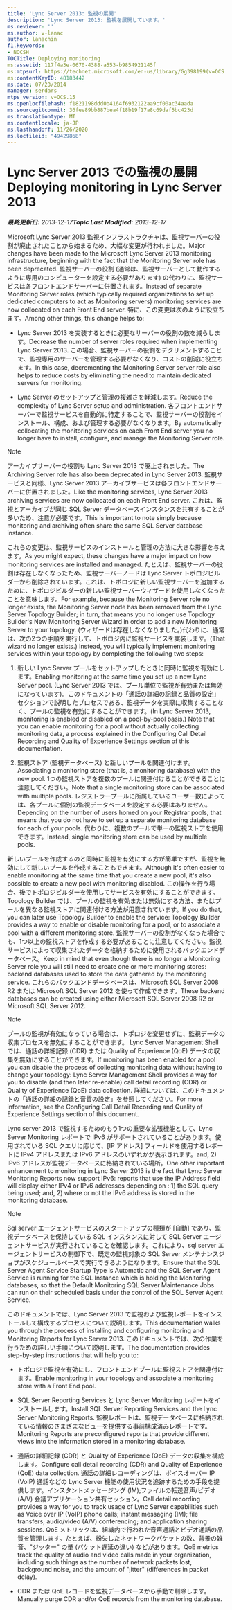 ```yaml
---
title: 'Lync Server 2013: 監視の展開'
description: 'Lync Server 2013: 監視を展開しています。'
ms.reviewer: ''
ms.author: v-lanac
author: lanachin
f1.keywords:
- NOCSH
TOCTitle: Deploying monitoring
ms:assetid: 117f4a3e-0670-4388-a553-b9854921145f
ms:mtpsurl: https://technet.microsoft.com/en-us/library/Gg398199(v=OCS.15)
ms:contentKeyID: 48183442
ms.date: 07/23/2014
manager: serdars
mtps_version: v=OCS.15
ms.openlocfilehash: f1821198ddd0b4164f6932122aa9cf00ac34aada
ms.sourcegitcommit: 36fee89bb887bea4f18b19f17a8c69daf5bc423d
ms.translationtype: MT
ms.contentlocale: ja-JP
ms.lasthandoff: 11/26/2020
ms.locfileid: "49429868"
---
```

# <a name="deploying-monitoring-in-lync-server-2013"></a><span data-ttu-id="74b0c-103">Lync Server 2013 での監視の展開</span><span class="sxs-lookup"><span data-stu-id="74b0c-103">Deploying monitoring in Lync Server 2013</span></span>

<div data-xmlns="http://www.w3.org/1999/xhtml">

<div class="topic" data-xmlns="http://www.w3.org/1999/xhtml" data-msxsl="urn:schemas-microsoft-com:xslt" data-cs="https://msdn.microsoft.com/">

<div data-asp="https://msdn2.microsoft.com/asp">



</div>

<div id="mainSection">

<div id="mainBody"><span data-ttu-id="74b0c-104">

<span> </span></span><span class="sxs-lookup"><span data-stu-id="74b0c-104">

<span> </span></span></span>

<span data-ttu-id="74b0c-105">_**最終更新日:** 2013-12-17_</span><span class="sxs-lookup"><span data-stu-id="74b0c-105">_**Topic Last Modified:** 2013-12-17_</span></span>

<span data-ttu-id="74b0c-106">Microsoft Lync Server 2013 監視インフラストラクチャは、監視サーバーの役割が廃止されたことから始まるため、大幅な変更が行われました。</span><span class="sxs-lookup"><span data-stu-id="74b0c-106">Major changes have been made to the Microsoft Lync Server 2013 monitoring infrastructure, beginning with the fact that the Monitoring Server role has been deprecated.</span></span> <span data-ttu-id="74b0c-107">監視サーバーの役割 (通常は、監視サーバーとして動作するように専用のコンピューターを設定する必要があります) の代わりに、監視サービスは各フロントエンドサーバーに併置されます。</span><span class="sxs-lookup"><span data-stu-id="74b0c-107">Instead of separate Monitoring Server roles (which typically required organizations to set up dedicated computers to act as Monitoring servers) monitoring services are now collocated on each Front End server.</span></span> <span data-ttu-id="74b0c-108">特に、この変更は次のように役立ちます。</span><span class="sxs-lookup"><span data-stu-id="74b0c-108">Among other things, this change helps to:</span></span>

  - <span data-ttu-id="74b0c-109">Lync Server 2013 を実装するときに必要なサーバーの役割の数を減らします。</span><span class="sxs-lookup"><span data-stu-id="74b0c-109">Decrease the number of server roles required when implementing Lync Server 2013.</span></span> <span data-ttu-id="74b0c-110">この場合、監視サーバーの役割をデクリメントすることで、監視専用のサーバーを管理する必要がなくなり、コストの削減に役立ちます。</span><span class="sxs-lookup"><span data-stu-id="74b0c-110">In this case, decrementing the Monitoring Server server role also helps to reduce costs by eliminating the need to maintain dedicated servers for monitoring.</span></span>

  - <span data-ttu-id="74b0c-111">Lync Server のセットアップと管理の複雑さを軽減します。</span><span class="sxs-lookup"><span data-stu-id="74b0c-111">Reduce the complexity of Lync Server setup and administration.</span></span> <span data-ttu-id="74b0c-112">各フロントエンドサーバーで監視サービスを自動的に特定することで、監視サーバーの役割をインストール、構成、および管理する必要がなくなります。</span><span class="sxs-lookup"><span data-stu-id="74b0c-112">By automatically collocating the monitoring services on each Front End server you no longer have to install, configure, and manage the Monitoring Server role.</span></span>

<div>


> [!NOTE]  
> <span data-ttu-id="74b0c-113">アーカイブサーバーの役割も Lync Server 2013 で廃止されました。</span><span class="sxs-lookup"><span data-stu-id="74b0c-113">The Archiving Server role has also been deprecated in Lync Server 2013.</span></span> <span data-ttu-id="74b0c-114">監視サービスと同様、Lync Server 2013 アーカイブサービスは各フロントエンドサーバーに併置されました。</span><span class="sxs-lookup"><span data-stu-id="74b0c-114">Like the monitoring services, Lync Server 2013 archiving services are now collocated on each Front End server.</span></span> <span data-ttu-id="74b0c-115">これは、監視とアーカイブが同じ SQL Server データベースインスタンスを共有することが多いため、注意が必要です。</span><span class="sxs-lookup"><span data-stu-id="74b0c-115">This is important to note simply because monitoring and archiving often share the same SQL Server database instance.</span></span>



</div>

<span data-ttu-id="74b0c-116">これらの変更は、監視サービスのインストールと管理の方法に大きな影響を与えます。</span><span class="sxs-lookup"><span data-stu-id="74b0c-116">As you might expect, these changes have a major impact on how monitoring services are installed and managed.</span></span> <span data-ttu-id="74b0c-117">たとえば、監視サーバーの役割は存在しなくなったため、監視サーバーノードは Lync Server トポロジビルダーから削除されています。これは、トポロジに新しい監視サーバーを追加するために、トポロジビルダーの新しい監視サーバーウィザードを使用しなくなったことを意味します。</span><span class="sxs-lookup"><span data-stu-id="74b0c-117">For example, because the Monitoring Server role no longer exists, the Monitoring Server node has been removed from the Lync Server Topology Builder; in turn, that means you no longer use Topology Builder's New Monitoring Server Wizard in order to add a new Monitoring Server to your topology.</span></span> <span data-ttu-id="74b0c-118">(ウィザードは存在しなくなりました。)代わりに、通常は、次の2つの手順を実行して、トポロジ内に監視サービスを実装します。</span><span class="sxs-lookup"><span data-stu-id="74b0c-118">(That wizard no longer exists.) Instead, you will typically implement monitoring services within your topology by completing the following two steps:</span></span>

1.  <span data-ttu-id="74b0c-119">新しい Lync Server プールをセットアップしたときに同時に監視を有効にします。</span><span class="sxs-lookup"><span data-stu-id="74b0c-119">Enabling monitoring at the same time you set up a new Lync Server pool.</span></span> <span data-ttu-id="74b0c-120">(Lync Server 2013 では、プール単位で監視が有効または無効になっています)。このドキュメントの「通話の詳細の記録と品質の設定」セクションで説明したプロセスである、監視データを実際に収集することなく、プールの監視を有効にすることができます。</span><span class="sxs-lookup"><span data-stu-id="74b0c-120">(In Lync Server 2013, monitoring is enabled or disabled on a pool-by-pool basis.) Note that you can enable monitoring for a pool without actually collecting monitoring data, a process explained in the Configuring Call Detail Recording and Quality of Experience Settings section of this documentation.</span></span>

2.  <span data-ttu-id="74b0c-121">監視ストア (監視データベース) と新しいプールを関連付けます。</span><span class="sxs-lookup"><span data-stu-id="74b0c-121">Associating a monitoring store (that is, a monitoring database) with the new pool.</span></span> <span data-ttu-id="74b0c-122">1つの監視ストアを複数のプールに関連付けることができることに注意してください。</span><span class="sxs-lookup"><span data-stu-id="74b0c-122">Note that a single monitoring store can be associated with multiple pools.</span></span> <span data-ttu-id="74b0c-123">レジストラープールに所属しているユーザー数によっては、各プールに個別の監視データベースを設定する必要はありません。</span><span class="sxs-lookup"><span data-stu-id="74b0c-123">Depending on the number of users homed on your Registrar pools, that means that you do not have to set up a separate monitoring database for each of your pools.</span></span> <span data-ttu-id="74b0c-124">代わりに、複数のプールで単一の監視ストアを使用できます。</span><span class="sxs-lookup"><span data-stu-id="74b0c-124">Instead, single monitoring store can be used by multiple pools.</span></span>

<span data-ttu-id="74b0c-125">新しいプールを作成するのと同時に監視を有効にする方が簡単ですが、監視を無効にして新しいプールを作成することもできます。</span><span class="sxs-lookup"><span data-stu-id="74b0c-125">Although it's often easier to enable monitoring at the same time that you create a new pool, it's also possible to create a new pool with monitoring disabled.</span></span> <span data-ttu-id="74b0c-126">この操作を行う場合、後でトポロジビルダーを使用してサービスを有効にすることができます。 Topology Builder では、プールの監視を有効または無効にする方法、またはプールを異なる監視ストアに関連付ける方法が用意されています。</span><span class="sxs-lookup"><span data-stu-id="74b0c-126">If you do that, you can later use Topology Builder to enable the service: Topology Builder provides a way to enable or disable monitoring for a pool, or to associate a pool with a different monitoring store.</span></span> <span data-ttu-id="74b0c-127">監視サーバーの役割がなくなった場合でも、1つ以上の監視ストアを作成する必要があることに注意してください。監視サービスによって収集されたデータを格納するために使用されるバックエンドデータベース。</span><span class="sxs-lookup"><span data-stu-id="74b0c-127">Keep in mind that even though there is no longer a Monitoring Server role you will still need to create one or more monitoring stores: backend databases used to store the data gathered by the monitoring service.</span></span> <span data-ttu-id="74b0c-128">これらのバックエンドデータベースは、Microsoft SQL Server 2008 R2 または Microsoft SQL Server 2012 を使って作成できます。</span><span class="sxs-lookup"><span data-stu-id="74b0c-128">These backend databases can be created using either Microsoft SQL Server 2008 R2 or Microsoft SQL Server 2012.</span></span>

<div>


> [!NOTE]  
> <span data-ttu-id="74b0c-129">プールの監視が有効になっている場合は、トポロジを変更せずに、監視データの収集プロセスを無効にすることができます。 Lync Server Management Shell では、通話の詳細記録 (CDR) または Quality of Experience (QoE) データの収集を無効にすることができます。</span><span class="sxs-lookup"><span data-stu-id="74b0c-129">If monitoring has been enabled for a pool you can disable the process of collecting monitoring data without having to change your topology: Lync Server Management Shell provides a way for you to disable (and then later re-enable) call detail recording (CDR) or Quality of Experience (QoE) data collection.</span></span> <span data-ttu-id="74b0c-130">詳細については、このドキュメントの「通話の詳細の記録と音質の設定」を参照してください。</span><span class="sxs-lookup"><span data-stu-id="74b0c-130">For more information, see the Configuring Call Detail Recording and Quality of Experience Settings section of this document.</span></span>



</div>

<span data-ttu-id="74b0c-131">Lync server 2013 で監視するためのもう1つの重要な拡張機能として、Lync Server Monitoring レポートで IPv6 がサポートされていることがあります。使用されている SQL クエリに応じて、[IP アドレス] フィールドを使用するレポートに IPv4 アドレスまたは IPv6 アドレスのいずれかが表示されます。and, 2) IPv6 アドレスが監視データベースに格納されている場所。</span><span class="sxs-lookup"><span data-stu-id="74b0c-131">One other important enhancement to monitoring in Lync Server 2013 is the fact that Lync Server Monitoring Reports now support IPv6: reports that use the IP Address field will display either IPv4 or IPv6 addresses depending on : 1) the SQL query being used; and, 2) where or not the IPv6 address is stored in the monitoring database.</span></span>

<div>


> [!NOTE]  
> <span data-ttu-id="74b0c-132">Sql server エージェントサービスのスタートアップの種類が [自動] であり、監視データベースを保持している SQL インスタンスに対して SQL Server エージェントサービスが実行されていることを確認します。これにより、sql server エージェントサービスの制御下で、既定の監視対象の SQL Server メンテナンスジョブがスケジュールベースで実行できるようになります。</span><span class="sxs-lookup"><span data-stu-id="74b0c-132">Ensure that the SQL Server Agent Service Startup Type is Automatic and the SQL Server Agent Service is running for the SQL Instance which is holding the Monitoring databases, so that the Default Monitoring SQL Server Maintenance Jobs can run on their scheduled basis under the control of the SQL Server Agent Service.</span></span>



</div>

<span data-ttu-id="74b0c-133">このドキュメントでは、Lync Server 2013 で監視および監視レポートをインストールして構成するプロセスについて説明します。</span><span class="sxs-lookup"><span data-stu-id="74b0c-133">This documentation walks you through the process of installing and configuring monitoring and Monitoring Reports for Lync Server 2013.</span></span> <span data-ttu-id="74b0c-134">このドキュメントでは、次の作業を行うための詳しい手順について説明します。</span><span class="sxs-lookup"><span data-stu-id="74b0c-134">The documentation provides step-by-step instructions that will help you to:</span></span>

  - <span data-ttu-id="74b0c-135">トポロジで監視を有効にし、フロントエンドプールに監視ストアを関連付けます。</span><span class="sxs-lookup"><span data-stu-id="74b0c-135">Enable monitoring in your topology and associate a monitoring store with a Front End pool.</span></span>

  - <span data-ttu-id="74b0c-136">SQL Server Reporting Services と Lync Server Monitoring レポートをインストールします。</span><span class="sxs-lookup"><span data-stu-id="74b0c-136">Install SQL Server Reporting Services and the Lync Server Monitoring Reports.</span></span> <span data-ttu-id="74b0c-137">監視レポートは、監視データベースに格納されている情報のさまざまなビューを提供する事前構成済みレポートです。</span><span class="sxs-lookup"><span data-stu-id="74b0c-137">Monitoring Reports are preconfigured reports that provide different views into the information stored in a monitoring database.</span></span>

  - <span data-ttu-id="74b0c-138">通話の詳細記録 (CDR) と Quality of Experience (QoE) データの収集を構成します。</span><span class="sxs-lookup"><span data-stu-id="74b0c-138">Configure call detail recording (CDR) and Quality of Experience (QoE) data collection.</span></span> <span data-ttu-id="74b0c-139">通話の詳細レコーディングは、ボイスオーバー IP (VoIP) 通話などの Lync Server 機能の使用状況を追跡するための手段を提供します。インスタントメッセージング (IM);ファイルの転送音声/ビデオ (A/V) 会議アプリケーション共有セッション。</span><span class="sxs-lookup"><span data-stu-id="74b0c-139">Call detail recording provides a way for you to track usage of Lync Server capabilities such as Voice over IP (VoIP) phone calls; instant messaging (IM); file transfers; audio/video (A/V) conferencing; and application sharing sessions.</span></span> <span data-ttu-id="74b0c-140">QoE メトリックは、組織内で行われた音声通話とビデオ通話の品質を管理します。たとえば、紛失したネットワークパケットの数、背景の雑音、"ジッター" の量 (パケット遅延の違い) などがあります。</span><span class="sxs-lookup"><span data-stu-id="74b0c-140">QoE metrics track the quality of audio and video calls made in your organization, including such things as the number of network packets lost, background noise, and the amount of "jitter" (differences in packet delay).</span></span>

  - <span data-ttu-id="74b0c-141">CDR または QoE レコードを監視データベースから手動で削除します。</span><span class="sxs-lookup"><span data-stu-id="74b0c-141">Manually purge CDR and/or QoE records from the monitoring database.</span></span>

<span data-ttu-id="74b0c-142"></div>

<span> </span>

</div>

</div>

</span><span class="sxs-lookup"><span data-stu-id="74b0c-142"></div>

<span> </span>

</div>

</div>

</span></span></div>

